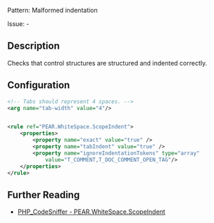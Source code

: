 Pattern: Malformed indentation

Issue: -

## Description

Checks that control structures are structured and indented correctly.

## Configuration

```xml
<!-- Tabs should represent 4 spaces. -->
<arg name="tab-width" value="4"/>


<rule ref="PEAR.WhiteSpace.ScopeIndent">
    <properties>
        <property name="exact" value="true" />
        <property name="tabIndent" value="true" />
        <property name="ignoreIndentationTokens" type="array"
            value="T_COMMENT,T_DOC_COMMENT_OPEN_TAG"/>
    </properties>
</rule>
```

## Further Reading

* [PHP_CodeSniffer - PEAR.WhiteSpace.ScopeIndent](https://github.com/PHPCSStandards/PHP_CodeSniffer/blob/master/src/Standards/PEAR/Sniffs/WhiteSpace/ScopeIndentSniff.php)